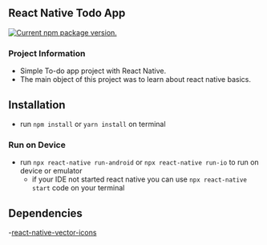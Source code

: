 ## React Native Todo App 
<p>
  <a href="https://www.npmjs.org/package/react-native">
    <img src="https://img.shields.io/npm/v/react-native?color=brightgreen&label=npm%20package" alt="Current npm package version." />
  </a>
</p>

### Project Information

- Simple To-do app project with React Native. 
- The main object of this project was to learn about react native basics.

## Installation

- run `npm install` or `yarn install` on terminal

### Run on Device

- run `npx react-native run-android` or `npx react-native run-io` to run on device or emulator
  - if your IDE not started react native you can use `npx react-native start` code on your terminal

## Dependencies
  -[react-native-vector-icons]("https://www.npmjs.com/package/react-native-vector-icons")
  

